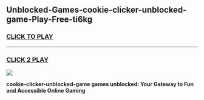 
## Unblocked-Games-cookie-clicker-unblocked-game-Play-Free-ti6kg
<h3>
<a href="https://premium76.site?title=cookie-clicker-unblocked-game&ref=22A">CLICK TO PLAY</a></h3>
<hr>

<h3>
<a href="https://premium76.site?title=cookie-clicker-unblocked-game&ref=22A">CLICK 2 PLAY</a>
  
</h3>

<a href="https://premium76.site?title=cookie-clicker-unblocked-game&ref=22A"><img src="https://clearcache.store/games.png"></a>


**cookie-clicker-unblocked-game games unblocked: Your Gateway to Fun and Accessible Online Gaming**
